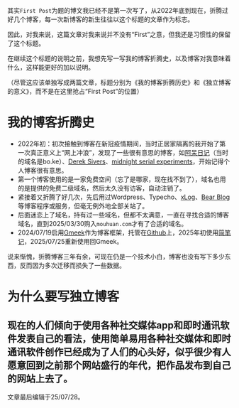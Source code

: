 其实`First Post`为题的博文我已经不是第一次写了，从2022年底到现在，折腾过好几个博客，每一次新博客的新生往往以这个标题的文章作为标志。

因此，对我来说，这篇文章对我来说并不没有“First”之意，但我还是习惯性的保留了这个标题。

在继续这个标题的说明之前，我想先写一写我的博客折腾史，以及博客对我意味着什么，这样能更好的加以说明。

（尽管这应该单独写成两篇文章，标题分别为《我的博客折腾历史》和《独立博客的意义》，而不是在这里抢占“First Post”的位置）

# 我的博客折腾史
* 2022年初：初次接触到博客在新冠疫情期间，当时正居家隔离的我开始了第一次真正意义上“网上冲浪”，发现了一些很有意思的博客，如[阿呆日记](https://dai.ge)（当时的域名是bo.ke）、[Derek Sivers](https://sive.rs)、[midnight serial experiments](https://bilibi.li/)，开始记得个人博客很有意思。
* 第一个博客使用的是一家免费空间（忘了是哪家，现在找不到了），域名也用的是提供的免费二级域名，然后太久没有访客，自动注销了。
* 紧接着又折腾了好几次，先后用过Wordpress、Typecho、[xLog](https://xlog.app)、[Bear Blog](https://bearblog.dev)等博客程序或服务，但毫无例外地全部关站了。
* 后面迷恋上了域名，持有过一些域名，但都不太满意，一直在寻找合适的博客域名，直到2025/03/30购入`mouhuan.com`才有了合适的域名。
* 2024/07/19启用[Gmeek](https://meekdai.com/)作为博客框架，托管在[Github](https://github.com/)上，2025年初使用[简笔记](https://minimablog.cn)，2025/07/25重新使用回Gmeek。

说来惭愧，折腾博客三年有余，可现在仍是一个技术小白，博客也没有写下多少东西，反而因为多次迁移而损失了一些数据。

# 为什么要写独立博客
现在的人们倾向于使用各种社交媒体app和即时通讯软件发表自己的看法，使用简单易用各种社交媒体和即时通讯软件创作已经成为了人们的心头好，似乎很少有人愿意回到之前那个网站盛行的年代，把作品发布到自己的网站上去了。
---
文章最后编辑于25/07/28。